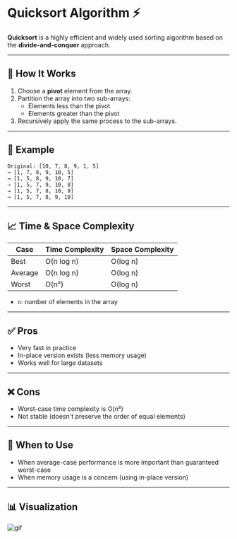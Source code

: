 # Quicksort Algorithm ⚡

**Quicksort** is a highly efficient and widely used sorting algorithm based on the **divide-and-conquer** approach.

---

## 🧠 How It Works

1. Choose a **pivot** element from the array.
2. Partition the array into two sub-arrays:
   - Elements less than the pivot
   - Elements greater than the pivot
3. Recursively apply the same process to the sub-arrays.

---

## 🔢 Example

```
Original: [10, 7, 8, 9, 1, 5]
→ [1, 7, 8, 9, 10, 5] 
→ [1, 5, 8, 9, 10, 7] 
→ [1, 5, 7, 9, 10, 8] 
→ [1, 5, 7, 8, 10, 9] 
→ [1, 5, 7, 8, 9, 10]

```
---

## 📈 Time & Space Complexity

| Case       | Time Complexity | Space Complexity |
|------------|------------------|------------------|
| Best       | O(n log n)       | O(log n)         |
| Average    | O(n log n)       | O(log n)         |
| Worst      | O(n²)            | O(log n)         |

- `n`: number of elements in the array

---

## ✅ Pros

- Very fast in practice
- In-place version exists (less memory usage)
- Works well for large datasets

---

## ❌ Cons

- Worst-case time complexity is O(n²)
- Not stable (doesn't preserve the order of equal elements)

---

## 📌 When to Use

- When average-case performance is more important than guaranteed worst-case
- When memory usage is a concern (using in-place version)

---

## 📊 Visualization

![gif](https://www.lavivienpost.net/wp-content/uploads/2022/02/quicksort-600-1.gif)
